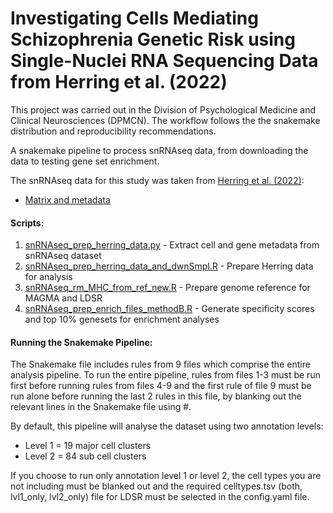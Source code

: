 # Investigating Cells Mediating Schizophrenia Genetic Risk using Single-Nuclei RNA Sequencing Data from Herring et al. (2022)

This project was carried out in the Division of Psychological Medicine and Clinical Neurosciences (DPMCN). The workflow follows the the snakemake distribution and reproducibility recommendations.

A snakemake pipeline to process snRNAseq data, from downloading the data to testing gene set enrichment.

The snRNAseq data for this study was taken from [Herring et al. (2022)](https://doi.org/10.1016/j.cell.2022.09.039):

* [Matrix and metadata](https://storage.googleapis.com/neuro-dev/Processed_data/RNA-all_full-counts-and-downsampled-CPM.h5ad)

#### Scripts:
1. [snRNAseq_prep_herring_data.py](workflow/scripts/snRNAseq_prep_herring_data.py) - Extract cell and gene metadata from snRNAseq dataset
2. [snRNAseq_prep_herring_data_and_dwnSmpl.R](workflow/scripts/snRNAseq_prep_herring_data_and_dwnSmpl.R) - Prepare Herring data for analysis 
3. [snRNAseq_rm_MHC_from_ref_new.R](workflow/scripts/snRNAseq_rm_MHC_from_ref_new.R) - Prepare genome reference for MAGMA and LDSR
4. [snRNAseq_prep_enrich_files_methodB.R](workflow/scripts/snRNAseq_prep_enrich_files_methodB.R) - Generate specificity scores and top 10% genesets for enrichment analyses
<!-- 5. snRNAseq_get_and_munge_GWAS_for_MAGMA.sh - Download and prepare GWAS summary statistics for [schizophrenia](https://figshare.com/ndownloader/files/28169757) ([Trubetskoy et al., 2022](https://doi.org/10.1038/s41586-022-04434-5)) and [height](https://portals.broadinstitute.org/collaboration/giant/images/6/63/Meta-analysis_Wood_et_al%2BUKBiobank_2018.txt.gz) ([Yengo et al., 2018](https://doi.org/10.1093/hmg/ddy271)) -->
<!-- 6. snRNAseq_plot_MAGMA_and_LDSR.R -->
<!-- 7. snRNAseq_plot_rare_variants.R -->

#### Running the Snakemake Pipeline:
The Snakemake file includes rules from 9 files which comprise the entire analysis pipeline. To run the entire pipeline, rules from files 1-3 must be run first before running rules from files 4-9 and the first rule of file 9 must be run alone before running the last 2 rules in this file, by blanking out the relevant lines in the Snakemake file using #.

By default, this pipeline will analyse the dataset using two annotation levels:
* Level 1 = 19 major cell clusters
* Level 2 = 84 sub cell clusters

If you choose to run only annotation level 1 or level 2, the cell types you are not including must be blanked out and the required celltypes.tsv (both, lvl1_only, lvl2_only) file for LDSR must be selected in the config.yaml file.

